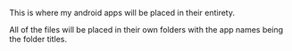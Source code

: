 This is where my android apps will be placed in their entirety.

All of the files will be placed in their own folders with the app names being the folder titles.
